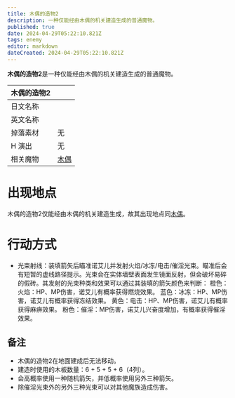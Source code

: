 ```yaml
---
title: 木偶的造物2
description: 一种仅能经由木偶的机关建造生成的普通魔物。
published: true
date: 2024-04-29T05:22:10.821Z
tags: enemy
editor: markdown
dateCreated: 2024-04-29T05:22:10.821Z
---
```


**木偶的造物2**是一种仅能经由木偶的机关建造生成的普通魔物。

<!-- 在这里放置图像 -->

| 木偶的造物2 ||
| - | - |
| 日文名称 | <span lang="ja"></span> |
| 英文名称 |  |
| 掉落素材 | 无 |
| H 演出 | 无 |
| 相关魔物 | [木偶](/zh/enemy/puppet) |

# 出现地点

木偶的造物2仅能经由木偶的机关建造生成，故其出现地点同[木偶](/zh/enemy/puppet)。

# 行动方式

- 光束射线：装填箭矢后瞄准诺艾儿并发射火焰/冰冻/电击/催淫光束。瞄准后会有短暂的虚线路径提示。光束会在实体墙壁表面发生镜面反射，但会破坏易碎的假砖。其发射的光束种类和效果可以通过其装填的箭矢颜色来判断：
橙色：火焰：HP、MP伤害，诺艾儿有概率获得燃烧效果。
蓝色：冰冻：HP、MP伤害，诺艾儿有概率获得冻结效果。
黄色：电击：HP、MP伤害，诺艾儿有概率获得麻痹效果。
粉色：催淫：MP伤害，诺艾儿兴奋度增加，有概率获得催淫效果。

## 备注

- 木偶的造物2在地面建成后无法移动。
- 建造时使用的木板数量：6 + 5 + 5 + 6（4列）。
- 会高概率使用一种随机箭矢，并低概率使用另外三种箭矢。
- 除催淫光束外的另外三种光束可以对其他魔族造成伤害。
